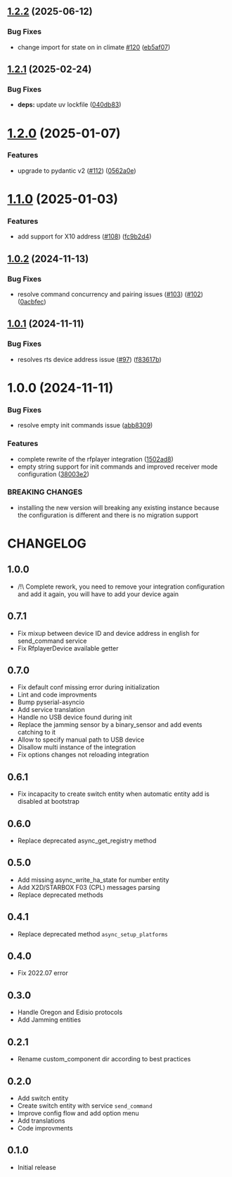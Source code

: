 ## [1.2.2](https://github.com/gce-electronics/HA_RFPlayer/compare/v1.2.1...v1.2.2) (2025-06-12)


### Bug Fixes

* change import for state on in climate [#120](https://github.com/gce-electronics/HA_RFPlayer/issues/120) ([eb5af07](https://github.com/gce-electronics/HA_RFPlayer/commit/eb5af07c2470f32752adf0ba8fb4848cbdf182f4))

## [1.2.1](https://github.com/gce-electronics/HA_RFPlayer/compare/v1.2.0...v1.2.1) (2025-02-24)


### Bug Fixes

* **deps:** update uv lockfile ([040db83](https://github.com/gce-electronics/HA_RFPlayer/commit/040db832a19defee829700c5440a96ece506a786))

# [1.2.0](https://github.com/gce-electronics/HA_RFPlayer/compare/v1.1.0...v1.2.0) (2025-01-07)


### Features

* upgrade to pydantic v2 ([#112](https://github.com/gce-electronics/HA_RFPlayer/issues/112)) ([0562a0e](https://github.com/gce-electronics/HA_RFPlayer/commit/0562a0e6114c024c5743cf4e9b0ec30abb091655))

# [1.1.0](https://github.com/gce-electronics/HA_RFPlayer/compare/v1.0.2...v1.1.0) (2025-01-03)


### Features

* add support for X10 address ([#108](https://github.com/gce-electronics/HA_RFPlayer/issues/108)) ([fc9b2d4](https://github.com/gce-electronics/HA_RFPlayer/commit/fc9b2d4fcec6143622e1fdeb0d5f792a52087c3c))

## [1.0.2](https://github.com/gce-electronics/HA_RFPlayer/compare/v1.0.1...v1.0.2) (2024-11-13)


### Bug Fixes

* resolve command concurrency and pairing issues ([#103](https://github.com/gce-electronics/HA_RFPlayer/issues/103)) ([#102](https://github.com/gce-electronics/HA_RFPlayer/issues/102)) ([0acbfec](https://github.com/gce-electronics/HA_RFPlayer/commit/0acbfecc0d515d885eab29ddded8ef6799c689a8))

## [1.0.1](https://github.com/gce-electronics/HA_RFPlayer/compare/v1.0.0...v1.0.1) (2024-11-11)


### Bug Fixes

* resolves rts device address issue ([#97](https://github.com/gce-electronics/HA_RFPlayer/issues/97)) ([f83617b](https://github.com/gce-electronics/HA_RFPlayer/commit/f83617b9853b8a5322f677cf802cc81611490495))

# 1.0.0 (2024-11-11)


### Bug Fixes

* resolve empty init commands issue ([abb8309](https://github.com/gce-electronics/HA_RFPlayer/commit/abb8309dc8995edd68da41eceddddffe3c9f7f95))


### Features

* complete rewrite of the rfplayer integration ([1502ad8](https://github.com/gce-electronics/HA_RFPlayer/commit/1502ad80621fa2bd09d53b80dd2285330412d118))
* empty string support for init commands and improved receiver mode configuration ([38003e2](https://github.com/gce-electronics/HA_RFPlayer/commit/38003e2c4efc1f9b5ce3c40e1dc558c324928e90))


### BREAKING CHANGES

* installing the new version will breaking any existing instance because the configuration is different and there is no migration support

# CHANGELOG

## 1.0.0

- /!\ Complete rework, you need to remove your integration configuration and add it again, you will have to add your device again

## 0.7.1

- Fix mixup between device ID and device address in english for send_command service
- Fix RfplayerDevice available getter

## 0.7.0

- Fix default conf missing error during initialization
- Lint and code improvments
- Bump pyserial-asyncio
- Add service translation
- Handle no USB device found during init
- Replace the jamming sensor by a binary_sensor and add events catching to it
- Allow to specify manual path to USB device
- Disallow multi instance of the integration
- Fix options changes not reloading integration

## 0.6.1

- Fix incapacity to create switch entity when automatic entity add is disabled at bootstrap

## 0.6.0

- Replace deprecated async_get_registry method

## 0.5.0

- Add missing async_write_ha_state for number entity
- Add X2D/STARBOX F03 (CPL) messages parsing
- Replace deprecated methods

## 0.4.1

- Replace deprecated method `async_setup_platforms`

## 0.4.0

- Fix 2022.07 error

## 0.3.0

- Handle Oregon and Edisio protocols
- Add Jamming entities

## 0.2.1

- Rename custom_component dir according to best practices

## 0.2.0

- Add switch entity
- Create switch entity with service `send_command`
- Improve config flow and add option menu
- Add translations
- Code improvments

## 0.1.0

- Initial release
